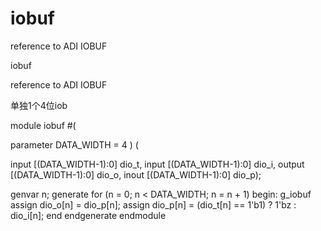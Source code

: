 # iobuf
reference to ADI IOBUF


iobuf

reference to ADI IOBUF

单独1个4位iob

module iobuf #(

parameter DATA_WIDTH = 4 ) (

input [(DATA_WIDTH-1):0] dio_t, input [(DATA_WIDTH-1):0] dio_i, output [(DATA_WIDTH-1):0] dio_o, inout [(DATA_WIDTH-1):0] dio_p);

genvar n; generate for (n = 0; n < DATA_WIDTH; n = n + 1) begin: g_iobuf assign dio_o[n] = dio_p[n]; assign dio_p[n] = (dio_t[n] == 1'b1) ? 1'bz : dio_i[n]; end endgenerate
endmodule
